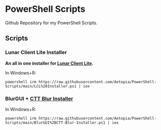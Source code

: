 # PowerShell Scripts
Github Repository for my PowerShell Scripts.

## Scripts

### Lunar Client Lite Installer
<b>An all in one installer for [Lunar Client Lite](https://github.com/Aetopia/Lunar-Client-Lite-Launcher).</b>  

In Windows+R:
```
powershell irm https://raw.githubusercontent.com/Aetopia/PowerShell-Scripts/main/LCL%20Installer.ps1 | iex
```

### BlurGUI + [CTT Blur Installer](https://github.com/couleur-tweak-tips/utils/blob/main/Installers/blur.ps1)

In Windows+R:
```
powershell irm https://raw.githubusercontent.com/Aetopia/PowerShell-Scripts/main/BlurGUI%2BCTT-Blur-Installer.ps1 | iex
```
